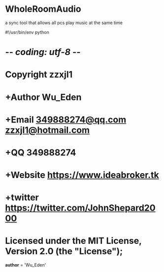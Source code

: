 # WholeRoomAudio
a sync tool that allows all pcs play music at the same time


#!/usr/bin/env python
# -*- coding: utf-8 -*-
#
# Copyright  zzxjl1
#    +Author Wu_Eden
#    +Email  349888274@qq.com  zzxjl1@hotmail.com
#    +QQ     349888274
#    +Website https://www.ideabroker.tk
#    +twitter https://twitter.com/JohnShepard2000
#    Licensed under the MIT License, Version 2.0 (the "License");
__author__ = 'Wu_Eden'
